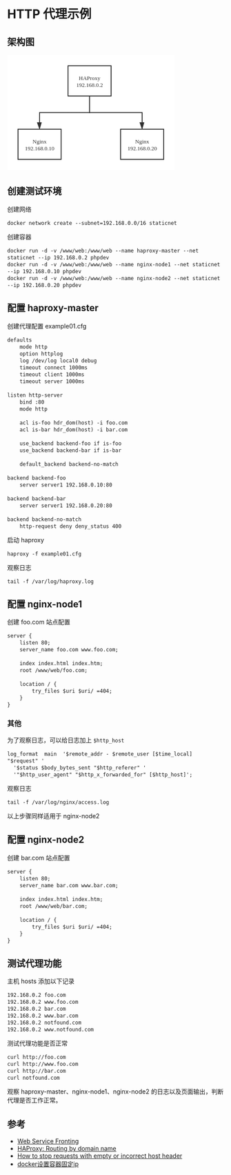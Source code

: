 # HTTP 代理示例

## 架构图

![alt example01.png](example01.png)

## 创建测试环境

创建网络

```
docker network create --subnet=192.168.0.0/16 staticnet
```

创建容器

```
docker run -d -v /www/web:/www/web --name haproxy-master --net staticnet --ip 192.168.0.2 phpdev
docker run -d -v /www/web:/www/web --name nginx-node1 --net staticnet --ip 192.168.0.10 phpdev
docker run -d -v /www/web:/www/web --name nginx-node2 --net staticnet --ip 192.168.0.20 phpdev
```

## 配置 haproxy-master 

创建代理配置 example01.cfg

```
defaults
    mode http
    option httplog
    log /dev/log local0 debug
    timeout connect 1000ms
    timeout client 1000ms
    timeout server 1000ms

listen http-server
    bind :80
    mode http

    acl is-foo hdr_dom(host) -i foo.com
    acl is-bar hdr_dom(host) -i bar.com

    use_backend backend-foo if is-foo
    use_backend backend-bar if is-bar

    default_backend backend-no-match

backend backend-foo
    server server1 192.168.0.10:80

backend backend-bar
    server server1 192.168.0.20:80

backend backend-no-match
    http-request deny deny_status 400
```

启动 haproxy

```
haproxy -f example01.cfg
```

观察日志

```
tail -f /var/log/haproxy.log
```

## 配置 nginx-node1

创建 foo.com 站点配置

```
server {
	listen 80;
	server_name foo.com www.foo.com;
	
	index index.html index.htm;
	root /www/web/foo.com;

	location / {
		try_files $uri $uri/ =404;
	}
}
```

### 其他

为了观察日志，可以给日志加上 `$http_host`

```
log_format  main  '$remote_addr - $remote_user [$time_local] "$request" '
  '$status $body_bytes_sent "$http_referer" '
  '"$http_user_agent" "$http_x_forwarded_for" [$http_host]';
```

观察日志

```
tail -f /var/log/nginx/access.log
```

以上步骤同样适用于 nginx-node2

## 配置 nginx-node2

创建 bar.com 站点配置

```
server {
	listen 80;
	server_name bar.com www.bar.com;
	
	index index.html index.htm;
	root /www/web/bar.com;

	location / {
		try_files $uri $uri/ =404;
	}
}
```

## 测试代理功能

主机 hosts 添加以下记录

```
192.168.0.2 foo.com
192.168.0.2 www.foo.com
192.168.0.2 bar.com
192.168.0.2 www.bar.com
192.168.0.2 notfound.com
192.168.0.2 www.notfound.com
```

测试代理功能是否正常

```
curl http://foo.com
curl http://www.foo.com
curl http://bar.com
curl notfound.com
```

观察 haproxy-master、nginx-node1、nginx-node2 的日志以及页面输出，判断代理是否工作正常。

## 参考

- [Web Service Fronting](https://gist.github.com/mhofman/a01df56480b3791d526b77dbebef43a2)
- [HAProxy: Routing by domain name](https://timogin.com/haproxy-routing-by-domain-name-4e1ff877cc42)
- [How to stop requests with empty or incorrect host header](https://blog.sleeplessbeastie.eu/2020/01/13/how-to-stop-requests-with-empty-or-incorrect-host-header/)
- [docker设置容器固定ip](https://blog.csdn.net/wanghao_0206/article/details/79583325)
